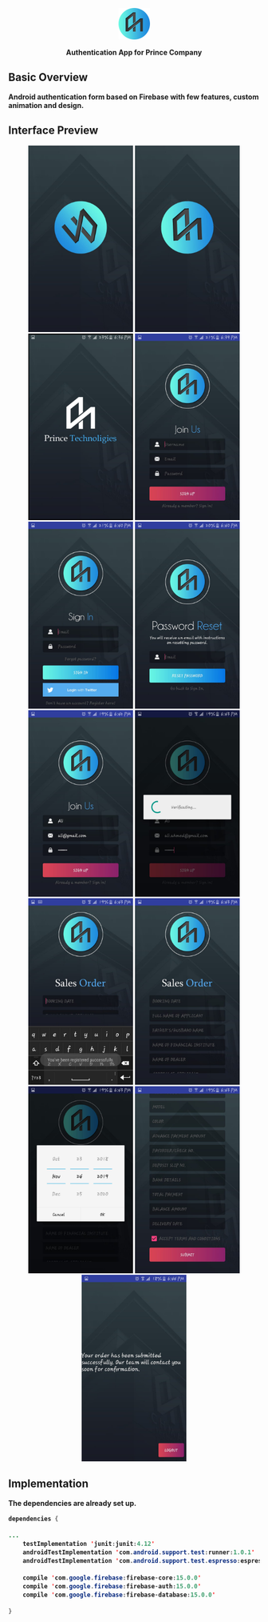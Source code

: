 <p align="center"><img width=12.5% src="https://github.com/ChmaraX/logregform-android/blob/master/app/src/main/res/drawable/logo_noshadow.png"></p>
<p align="center" text> <b>Authentication App for Prince Company </p>


## Basic Overview

Android authentication form based on Firebase with few features, custom animation and design. 

## Interface Preview 

<p align="center">
  <img src="https://github.com/Sameer18-Dev/Prince-App/blob/master/Preview/WhatsApp%20Image%202019-11-24%20at%206.45.48%20PM.jpeg" width="210"/>
  <img src="https://github.com/Sameer18-Dev/Prince-App/blob/master/Preview/WhatsApp%20Image%202019-11-24%20at%206.45.48%20PM%20(1).jpeg" width="210"/>
  <img src="https://github.com/Sameer18-Dev/Prince-App/blob/master/Preview/WhatsApp%20Image%202019-11-24%20at%206.45.47%20PM.jpeg" width="210"/>
  <img src="https://github.com/Sameer18-Dev/Prince-App/blob/master/Preview/WhatsApp%20Image%202019-11-24%20at%206.45.47%20PM%20(1).jpeg" width="210"/>
    <img src="https://github.com/Sameer18-Dev/Prince-App/blob/master/Preview/WhatsApp%20Image%202019-11-24%20at%206.45.47%20PM%20(3).jpeg" width="210"/>
    <img src="https://github.com/Sameer18-Dev/Prince-App/blob/master/Preview/WhatsApp%20Image%202019-11-24%20at%206.45.47%20PM%20(4).jpeg" width="210"/>
    <img src="https://github.com/Sameer18-Dev/Prince-App/blob/master/Preview/WhatsApp%20Image%202019-11-24%20at%206.45.47%20PM%20(5).jpeg" width="210"/>
    <img src="https://github.com/Sameer18-Dev/Prince-App/blob/master/Preview/WhatsApp%20Image%202019-11-24%20at%206.45.47%20PM%20(6).jpeg" width="210"/>
    <img src="https://github.com/Sameer18-Dev/Prince-App/blob/master/Preview/WhatsApp%20Image%202019-11-24%20at%206.45.47%20PM%20(7).jpeg" width="210"/>
    <img src="https://github.com/Sameer18-Dev/Prince-App/blob/master/Preview/WhatsApp%20Image%202019-11-24%20at%206.45.47%20PM%20(8).jpeg" width="210"/>
    <img src="https://github.com/Sameer18-Dev/Prince-App/blob/master/Preview/WhatsApp%20Image%202019-11-24%20at%206.45.46%20PM.jpeg" width="210"/>
    <img src="https://github.com/Sameer18-Dev/Prince-App/blob/master/Preview/WhatsApp%20Image%202019-11-24%20at%206.45.46%20PM%20(1).jpeg" width="210"/>
    <img src="https://github.com/Sameer18-Dev/Prince-App/blob/master/Preview/WhatsApp%20Image%202019-11-24%20at%206.45.46%20PM%20(2).jpeg" width="210"/>

</p>

## Implementation

The dependencies are already set up.

``` Java
dependencies {

...
    testImplementation 'junit:junit:4.12'
    androidTestImplementation 'com.android.support.test:runner:1.0.1'
    androidTestImplementation 'com.android.support.test.espresso:espresso-core:3.0.1'

    compile 'com.google.firebase:firebase-core:15.0.0'
    compile 'com.google.firebase:firebase-auth:15.0.0'
    compile 'com.google.firebase:firebase-database:15.0.0'

}
```
